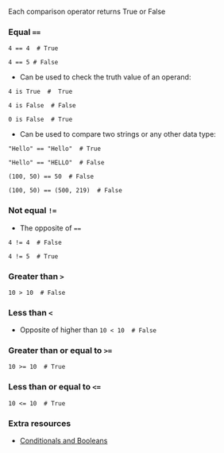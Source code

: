 Each comparison operator returns True or False
### Equal `==`

`4 == 4  # True`

`4 == 5 # False`

- Can be used to check the truth value of an operand:

`4 is True  #  True`

`4 is False  # False`

`0 is False  # True`

- Can be used to compare two strings or any other data type:

`"Hello" == "Hello"  # True`

`"Hello" == "HELLO"  # False`

`(100, 50) == 50  # False`

`(100, 50) == (500, 219)  # False`

### Not equal `!=`
- The opposite of `==`

`4 != 4  # False`

`4 != 5  # True`

### Greater than `>`
`10 > 10  # False`

### Less than `<`
- Opposite of higher than
`10 < 10  # False`

### Greater than or equal to `>=`
`10 >= 10  # True`

### Less than or equal to `<=`
`10 <= 10  # True`

### Extra resources
- [Conditionals and Booleans](https://www.teclado.com/30-days-of-python/python-30-day-5-conditionals-booleans)